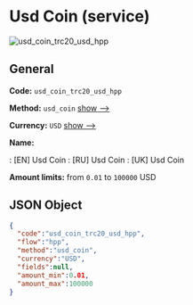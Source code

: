 
# Usd Coin (service) 
![usd_coin_trc20_usd_hpp](https://static.openfintech.io/payment_methods/usd_coin_trc20_usd_hpp/logo.svg?w=400&c=v0.59.26#w200)  

## General 
 
**Code:** `usd_coin_trc20_usd_hpp` 
 
**Method:** `usd_coin` 
 [show -->](/payment-methods/usd_coin/) 
 
**Currency:** `USD` [show -->](/currencies/USD/) 
 
**Name:** 
 
:	[EN] Usd Coin 
:	[RU] Usd Coin 
:	[UK] Usd Coin 
 
**Amount limits:** from `0.01` to `100000` USD 

## JSON Object 

```json
{
  "code":"usd_coin_trc20_usd_hpp",
  "flow":"hpp",
  "method":"usd_coin",
  "currency":"USD",
  "fields":null,
  "amount_min":0.01,
  "amount_max":100000
}
```  
